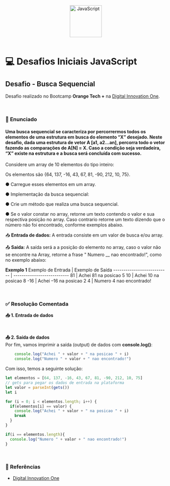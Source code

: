 <div align="center">
  <img alt="JavaScript" height="100" src="https://raw.githubusercontent.com/FortAwesome/Font-Awesome/6.x/svgs/brands/js-square.svg">
</div>

<br>

# 💻 Desafios Iniciais JavaScript

## Desafio - Busca Sequencial
Desafio realizado no Bootcamp **Orange Tech +** na [Digital Innovation One](https://www.dio.me/).

<br>

### 📝 **Enunciado**
#### **Uma busca sequencial se caracteriza por percorrermos todos os  elementos de uma estrutura em busca do elemento “X” desejado. Neste desafio, dada uma estrutura de vetor A [a1, a2...an], percorra todo o vetor fazendo as comparações de A[N] = X. Caso a condição seja verdadeira, “X” existe na estrutura e a busca será concluída com sucesso.** 

Considere um array de 10 elementos do tipo inteiro: 

Os elementos são {64, 137, -16, 43, 67, 81, -90, 212, 10, 75}. 

● Carregue esses elementos em um array.  

● Implementação da busca sequencial: 

● Crie um método  que realiza uma busca sequencial.  

● Se o valor constar no array, retorne um texto contendo o valor e sua respectiva posição no array. Caso contrario retorne um texto dizendo que o número não foi encontrado, conforme exemplos abaixo.

📥 **Entrada de dados:** A entrada consiste em um valor de busca e/ou array. 

📤 **Saída:** A saída será a a posição do elemento no array, caso o valor não se encontre na Array, retorne a frase " Numero __ nao encontrado!", como no exemplo abaixo:

**Exemplo 1**
Exemplo de Entrada          | Exemplo de Saída
--------------------------- | ---------------------------
81                          | Achei 81 na posicao 5 
10                          | Achei 10 na posicao 8 
-16                         | Achei –16 na posicao 2 
4                           | Numero 4 nao encontrado! 

<br>

### ✅ **Resolução Comentada**

**📥 1. Entrada de dados**<br>

<br>

**📤 2. Saída de dados**<br>
Por fim, vamos imprimir a saída (output) de dados com **console.log()**:
```javascript
    console.log("Achei " + valor + " na posicao " + i)
    console.log("Numero " + valor + " nao encontrado!")
```

Com isso, temos a seguinte solução:
```javascript
let elementos = [64, 137, -16, 43, 67, 81, -90, 212, 10, 75]
// gets para pegar os dados de entrada na plataforma
let valor = parseInt(gets())
let i

for (i = 0; i < elementos.length; i++) {
  if(elementos[i] == valor) {
    console.log("Achei " + valor + " na posicao " + i)
    break
  } 
}

if(i == elementos.length){
  console.log("Numero " + valor + " nao encontrado!")
}
```

<br>

### 🔎 **Referências**
- [Digital Innovation One](https://www.dio.me/)

<br>
